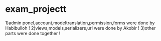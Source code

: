 # exam_projectt
1)admin ponel,account,modeltranslation,permission,forms  were done by Habibulloh !
2)views,models,serializers,url were done by Akobir !
3)other parts were done together !
